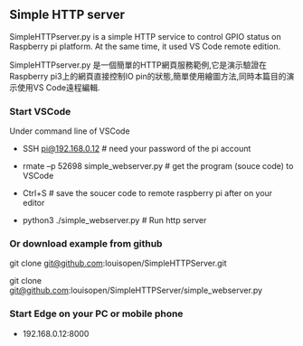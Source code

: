 ## Simple HTTP server
SimpleHTTPserver.py is a simple HTTP service to control GPIO status on Raspberry pi platform.
At the same time, it used VS Code remote edition.

SimpleHTTPserver.py 是一個簡單的HTTP網頁服務範例,它是演示驗證在Raspberry pi3上的網頁直接控制IO pin的狀態,簡單使用繪圖方法,同時本篇目的演示使用VS Code遠程編輯.

### Start VSCode
Under command line of VSCode

* SSH pi@192.168.0.12    # need your password of the pi account

* rmate –p 52698 simple_webserver.py  # get the program (souce code) to VSCode

* Ctrl+S  # save the soucer code to remote raspberry pi after on your editor

* python3 ./simple_webserver.py   # Run http server

### Or download example from github
git clone git@github.com:louisopen/SimpleHTTPServer.git

git clone git@github.com:louisopen/SimpleHTTPServer/simple_webserver.py

### Start Edge on your PC or mobile phone

* 192.168.0.12:8000
